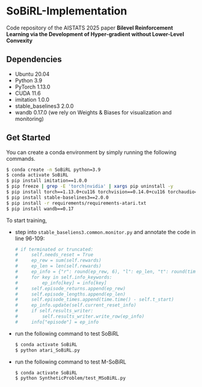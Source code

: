 # SoBiRL-Implementation
Code repository of the AISTATS 2025 paper **Bilevel Reinforcement Learning via the Development of Hyper-gradient without Lower-Level Convexity**

## Dependencies

- Ubuntu 20.04 
- Python 3.9 
- PyTorch 1.13.0 
- CUDA 11.6
- imitation 1.0.0
- stable_baselines3 2.0.0
- wandb 0.17.0 (we rely on Weights & Biases for visualization and monitoring)


## Get Started

You can create a conda environment by simply running the following commands.

```bash
$ conda create -n SoBiRL python=3.9
$ conda activate SoBiRL
$ pip install imitation==1.0.0
$ pip freeze | grep -E 'torch|nvidia' | xargs pip uninstall -y
$ pip install torch==1.13.0+cu116 torchvision==0.14.0+cu116 torchaudio==0.13.0 --extra-index-url https://download.pytorch.org/whl/cu116
$ pip install stable-baselines3==2.0.0
$ pip install -r requirements/requirements-atari.txt
$ pip install wandb==0.17
```

To start training,

+ step into `stable_baseliens3.common.monitor.py` and annotate the code in line 96-109:

  ```python
  # if terminated or truncated:
  #     self.needs_reset = True
  #     ep_rew = sum(self.rewards)
  #     ep_len = len(self.rewards)
  #     ep_info = {"r": round(ep_rew, 6), "l": ep_len, "t": round(time.time() - self.t_start, 6)}
  #     for key in self.info_keywords:
  #         ep_info[key] = info[key]
  #     self.episode_returns.append(ep_rew)
  #     self.episode_lengths.append(ep_len)
  #     self.episode_times.append(time.time() - self.t_start)
  #     ep_info.update(self.current_reset_info)
  #     if self.results_writer:
  #         self.results_writer.write_row(ep_info)
  #     info["episode"] = ep_info
  ```

+ run the following command to test SoBiRL

  ```bash
  $ conda activate SoBiRL
  $ python atari_SoBiRL.py
  ```

  
+ run the following command to test M-SoBiRL

  ```bash
  $ conda activate SoBiRL
  $ python SyntheticProblem/test_MSoBiRL.py
  ```